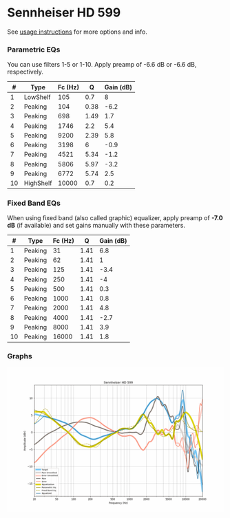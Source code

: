 # Sennheiser HD 599
See [usage instructions](https://github.com/jaakkopasanen/AutoEq#usage) for more options and info.

### Parametric EQs
You can use filters 1-5 or 1-10. Apply preamp of -6.6 dB or -6.6 dB, respectively.

|   # | Type      |   Fc (Hz) |    Q |   Gain (dB) |
|-----|-----------|-----------|------|-------------|
|   1 | LowShelf  |       105 | 0.7  |         8   |
|   2 | Peaking   |       104 | 0.38 |        -6.2 |
|   3 | Peaking   |       698 | 1.49 |         1.7 |
|   4 | Peaking   |      1746 | 2.2  |         5.4 |
|   5 | Peaking   |      9200 | 2.39 |         5.8 |
|   6 | Peaking   |      3198 | 6    |        -0.9 |
|   7 | Peaking   |      4521 | 5.34 |        -1.2 |
|   8 | Peaking   |      5806 | 5.97 |        -3.2 |
|   9 | Peaking   |      6772 | 5.74 |         2.5 |
|  10 | HighShelf |     10000 | 0.7  |         0.2 |

### Fixed Band EQs
When using fixed band (also called graphic) equalizer, apply preamp of **-7.0 dB** (if available) and set gains manually with these parameters.

|   # | Type    |   Fc (Hz) |    Q |   Gain (dB) |
|-----|---------|-----------|------|-------------|
|   1 | Peaking |        31 | 1.41 |         6.8 |
|   2 | Peaking |        62 | 1.41 |         1   |
|   3 | Peaking |       125 | 1.41 |        -3.4 |
|   4 | Peaking |       250 | 1.41 |        -4   |
|   5 | Peaking |       500 | 1.41 |         0.3 |
|   6 | Peaking |      1000 | 1.41 |         0.8 |
|   7 | Peaking |      2000 | 1.41 |         4.8 |
|   8 | Peaking |      4000 | 1.41 |        -2.7 |
|   9 | Peaking |      8000 | 1.41 |         3.9 |
|  10 | Peaking |     16000 | 1.41 |         1.8 |

### Graphs
![](./Sennheiser%20HD%20599.png)
